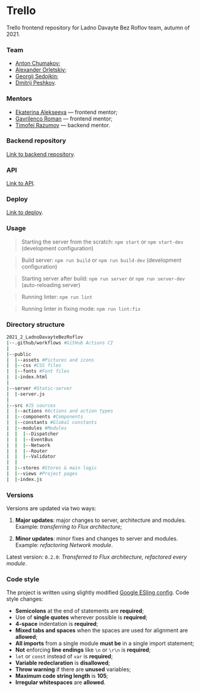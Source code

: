 # Trello

Trello frontend repository for Ladno Davayte Bez Roflov team, autumn of 2021.

### Team

* [Anton Chumakov](https://github.com/TonyBlock);
* [Alexander Orletskiy](https://github.com/Trollbump);
* [Georgij Sedojkin](https://github.com/GeorgiyX);
* [Dmitrij Peshkov](https://github.com/DPeshkoff).

### Mentors

* [Ekaterina Alekseeva](https://github.com/yletamitlu) — frontend mentor;
* [Gavrilenco Roman](https://github.com/gavroman) — frontend mentor;
* [Timofej Razumov](https://github.com/TimRazumov) — backend mentor.

### Backend repository
[Link to backend repository](https://github.com/go-park-mail-ru/2021_2_LadnoDavayteBezRoflov).

### API
[Link to API](https://app.swaggerhub.com/apis/DPeshkoff/LadnoDavayteBezRoflov).

### Deploy
[Link to deploy](http://95.163.213.142).

### Usage

> Starting the server from the scratch: `npm start` or `npm start-dev` (development configuration)

> Build server: `npm run build` or `npm run build-dev` (development configuration)

> Starting server after build: `npm run server` or `npm run server-dev` (auto-reloading server)

> Running linter: `npm run lint`

> Running linter in fixing mode: `npm run lint:fix`

### Directory structure

```bash
2021_2_LadnoDavayteBezRoflov
|--.github/workflows #GitHub Actions CI
|
|--public
|  |--assets #Pictures and icons
|  |--css #CSS files
|  |--fonts #Font files
|  |-index.html
|
|--server #Static-server
|  |-server.js
|
|--src #JS sources
|  |--actions #Actions and action types
|  |--components #Components
|  |--constants #Global constants
|  |--modules #Modules
|  |  |--Dispatcher
|  |  |--EventBus 
|  |  |--Network
|  |  |--Router
|  |  |--Validator
|  |
|  |--stores #Stores & main logic
|  |--views #Project pages
|  |-index.js
```

### Versions

Versions are updated via two ways:

1. **Major updates**: major changes to server, architecture and modules. Example: *transferring to Flux architecture*;

2. **Minor updates**: minor fixes and changes to server and modules. Example: *refactoring Network module*.

Latest version: `0.2.0`: *Transferred to Flux architecture, refactored every module*.

### Code style
The project is written using slightly modified [Google ESling config](https://github.com/google/eslint-config-google). Code style changes:

* **Semicolons** at the end of statements are **required**;
* Use of **single quotes** wherever possible is **required**;
* **4-space** indentation is **required**;
* **Mixed tabs and spaces** when the spaces are used for alignment are **allowed**;
* **All imports** from a single module **must be** in a single import statement;
* **Not** enforcing **line endings** like `\n` or `\r\n` is **required**;
* `let` or `const` instead of `var` is **required**;
* **Variable redeclaration** is **disallowed**;
* **Throw warning** if there are **unused** variables;
* **Maximum code string length** is **105**;
* **Irregular whitespaces** are **allowed**.
